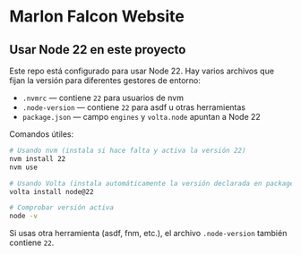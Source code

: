 # Marlon Falcon Website



## Usar Node 22 en este proyecto

Este repo está configurado para usar Node 22. Hay varios archivos que fijan la versión para diferentes gestores de entorno:

- `.nvmrc` — contiene `22` para usuarios de nvm
- `.node-version` — contiene `22` para asdf u otras herramientas
- `package.json` — campo `engines` y `volta.node` apuntan a Node 22

Comandos útiles:

```bash
# Usando nvm (instala si hace falta y activa la versión 22)
nvm install 22
nvm use

# Usando Volta (instala automáticamente la versión declarada en package.json)
volta install node@22

# Comprobar versión activa
node -v
```

Si usas otra herramienta (asdf, fnm, etc.), el archivo `.node-version` también contiene `22`.


